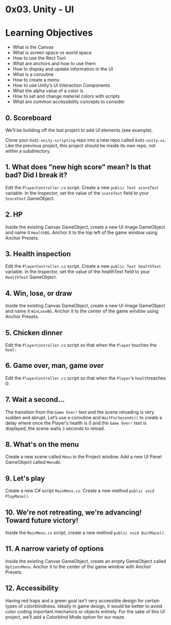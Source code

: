# 0x03. Unity - UI

# Learning Objectives
* What is the Canvas
* What is screen space vs world space
* How to use the Rect Tool
* What are anchors and how to use them
* How to display and update information in the UI
* What is a coroutine
* How to create a menu
* How to use Unity’s UI Interaction Components
* What the alpha value of a color is
* How to set and change material colors with scripts
* What are common accessibility concepts to consider

## 0. Scoreboard
We’ll be building off the last project to add UI elements (see example).

Clone your ```0x02-unity-scripting``` repo into a new repo called ```0x03-unity-ui```. Like the previous project, this project should be inside its own repo, not within a subdirectory.

## 1. What does "new high score" mean? Is that bad? Did I break it? 
Edit the ```PlayerController.cs``` script. Create a new ```public Text scoreText``` variable. In the Inspector, set the value of the ```scoreText``` field to your ```ScoreText``` GameObject.

## 2. HP 
Inside the existing Canvas GameObject, create a new UI Image GameObject and name it ```HealthBG```. Anchor it to the top left of the game window using Anchor Presets.

## 3. Health inspection 
Edit the ```PlayerController.cs``` script. Create a new ```public Text healthText``` variable. In the Inspector, set the value of the healthText field to your ```HealthText``` GameObject.

## 4. Win, lose, or draw 
Inside the existing Canvas GameObject, create a new UI Image GameObject and name it ```WinLoseBG```. Anchor it to the center of the game window using Anchor Presets.

## 5. Chicken dinner 
Edit the ```PlayerController.cs``` script so that when the ```Player``` touches the ```Goal:```

## 6. Game over, man, game over
Edit the ```PlayerController.cs``` script so that when the ```Player```‘s ```health```reaches 0:

## 7. Wait a second... 
The transition from the ```Game Over!``` text and the scene reloading is very sudden and abrupt. Let’s use a coroutine and ```WaitForSeconds()``` to create a delay where once the Player‘s health is 0 and the ```Game Over!``` text is displayed, the scene waits ```3``` seconds to reload.

## 8. What's on the menu 
Create a new scene called ```Menu``` in the Project window. Add a new UI Panel GameObject called ```MenuBG```

## 9. Let's play 
Create a new C# script ```MainMenu.cs```. Create a new method ```public void PlayMaze()```.

## 10. We're not retreating, we're advancing! Toward future victory! 
Inside the ```MainMenu.cs``` script, create a new method ```public void QuitMaze()```.

## 11. A narrow variety of options 
Inside the existing Canvas GameObject, create an empty GameObject called ```OptionsMenu```. Anchor it to the center of the game window with Anchor Presets.

## 12. Accessibility 
Having red traps and a green goal isn’t very accessible design for certain types of colorblindness. Ideally in game design, it would be better to avoid color coding important mechanics or objects entirely. For the sake of this UI project, we’ll add a Colorblind Mode option for our maze.
